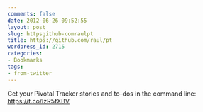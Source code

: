 ```yaml
---
comments: false
date: 2012-06-26 09:52:55
layout: post
slug: httpsgithub-comraulpt
title: https://github.com/raul/pt
wordpress_id: 2715
categories:
- Bookmarks
tags:
- from-twitter
---
```


Get your Pivotal Tracker stories and to-dos in the command line: https://t.co/IzR5fXBV
